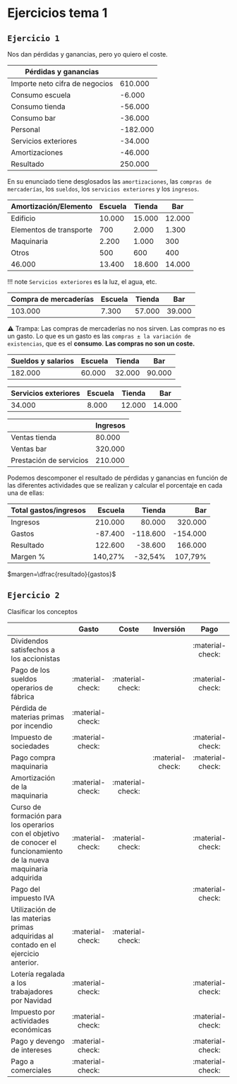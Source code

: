 # Ejercicios tema 1

## `Ejercicio 1`

Nos dan pérdidas y ganancias, pero yo quiero el coste.

|Pérdidas y ganancias||
|--|--|
|Importe neto cifra de negocios|610.000|
|Consumo escuela|-6.000|
|Consumo tienda|-56.000|
|Consumo bar|-36.000|
|Personal|-182.000|
|Servicios exteriores|-34.000|
|Amortizaciones|-46.000|
|Resultado|250.000|

En su enunciado tiene desglosados las `amortizaciones`, las `compras de mercaderías`, los `sueldos`, los `servicios exteriores` y los `ingresos`.

|Amortización/Elemento|Escuela|Tienda|Bar|
|--|--|--|--|
|Edificio|10.000|15.000|12.000|
|Elementos de transporte|700|2.000|1.300|
|Maquinaria|2.200|1.000|300|
|Otros|500|600|400|
|46.000|13.400|18.600|14.000|

!!! note
    `Servicios exteriores` es la luz, el agua, etc.

|Compra de mercaderías|Escuela|Tienda|Bar|
|--|--|--|--|
|103.000|7.300|57.000|39.000|

:warning: Trampa: Las compras de mercaderías no nos sirven. Las compras no es un gasto. Lo que es un gasto es las `compras ± la variación de existencias`, que es el **consumo**. <span class="red">**Las compras no son un coste.**</span>

|Sueldos y salarios|Escuela|Tienda|Bar|
|--|--|--|--|
|182.000|60.000|32.000|90.000|

|Servicios exteriores|Escuela|Tienda|Bar|
|--|--|--|--|
|34.000|8.000|12.000|14.000|

||Ingresos|
|--|--|
|Ventas tienda|80.000|
|Ventas bar|320.000|
|Prestación de servicios|210.000|

Podemos descomponer el resultado de pérdidas y ganancias en función de las diferentes actividades que se realizan y calcular el porcentaje en cada una de ellas:

|Total gastos/ingresos|Escuela|Tienda|Bar|
|--|--:|--:|--:|
|Ingresos|210.000|80.000|320.000
|Gastos|-87.400|-118.600|-154.000|
|Resultado|122.600|-38.600|166.000|
|Margen %|140,27%|-32,54%|107,79%|

$margen=\dfrac{resultado}{gastos}$

## `Ejercicio 2`

Clasificar los conceptos

||Gasto|Coste|Inversión|Pago|
|--|:--:|:--:|:--:|:--:|
|Dividendos satisfechos a los accionistas||||:material-check:|
|Pago de los sueldos operarios de fábrica|:material-check:|:material-check:||:material-check:|
|Pérdida de materias primas por incendio|:material-check:||||
|Impuesto de sociedades|:material-check:|||:material-check:|
|Pago compra maquinaria|||:material-check:|:material-check:|
|Amortización de la maquinaria|:material-check:|:material-check:|||
|Curso de formación para los operarios con el objetivo de conocer el funcionamiento de la nueva maquinaria adquirida|:material-check:|:material-check:||:material-check:|
|Pago del impuesto IVA||||:material-check:|
|Utilización de las materias primas adquiridas al contado en el ejercicio anterior.|:material-check:|:material-check:|||
|Lotería regalada a los trabajadores por Navidad|:material-check:|||:material-check:|
|Impuesto por actividades económicas|:material-check:|||:material-check:|
|Pago y devengo de intereses|:material-check:|||:material-check:|
|Pago a comerciales|:material-check:|||:material-check:|
